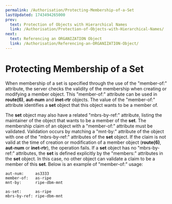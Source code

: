 ```yaml
---
permalink: /Authorisation/Protecting-Membership-of-a-Set
lastUpdated: 1743494265000
prev:
  text: Protection of Objects with Hierarchical Names
  link: /Authorisation/Protection-of-Objects-with-Hierarchical-Names/
next:
  text: Referencing an ORGANIZATION Object
  link: /Authorisation/Referencing-an-ORGANIZATION-Object/
---
```


# Protecting Membership of a Set

When membership of a set is specified through the use of the "member-of:" attribute, the server checks the validity of the membership when creating or modifying a member object. This "member-of:" attribute can be used in **route(6)**, **aut-num** and **inet-rtr** objects. The value of the "member-of:" attribute identifies a **set** object that this object wants to be a member of.

The **set** object may also have a related "mbrs-by-ref:" attribute, listing the maintainer of the object that wants to be a member of the **set**. The membership claim 
of an object with a "member-of:" attribute must be validated. Validation occurs by matching a "mnt-by:" attribute of the object with one of the "mbrs-by-ref:" attributes 
of the **set** object. If the claim is not valid at the time of creation or modification of a member object (**route(6)**, **aut-num** or **inet-rtr**), the operation
fails. If a **set** object has no "mbrs-by-ref:" attributes, the **set** is defined explicitly by the "members:" attributes in the **set** object. In this case, no other 
object can validate a claim to be a member of this **set**. Below is an example of "member-of:" usage:

    aut-num:     as3333
    member-of:   as-ripe
    mnt-by:      ripe-dbm-mnt

    as-set:      as-ripe
    mbrs-by-ref: ripe-dbm-mnt
